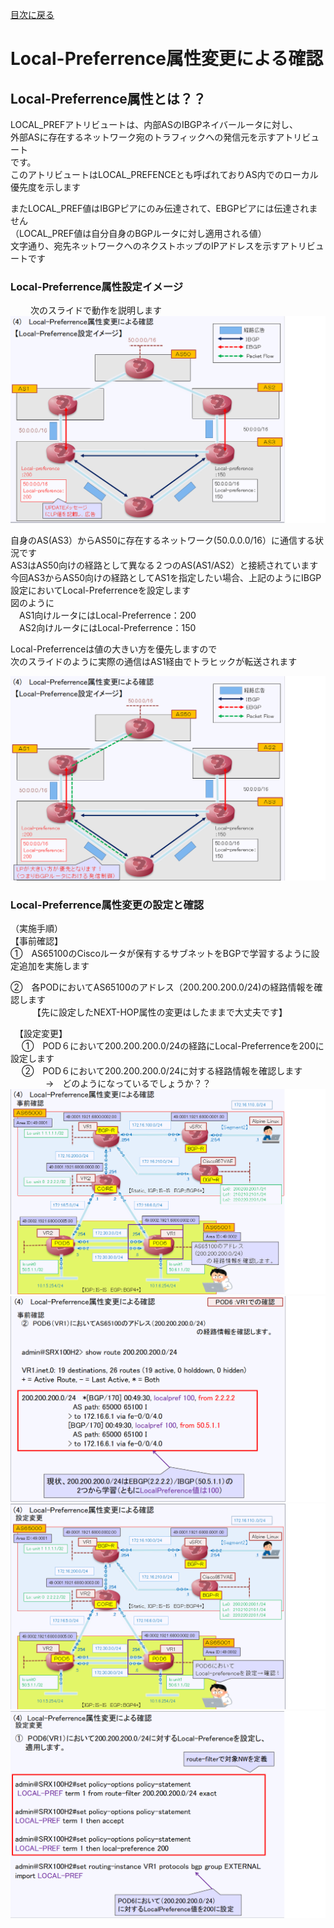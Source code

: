 [目次に戻る](./Junos-BGP-exercises.md) <br>

# Local-Preferrence属性変更による確認
## Local-Preferrence属性とは？？
LOCAL_PREFアトリビュートは、内部ASのIBGPネイバールータに対し、<br>
外部ASに存在するネットワーク宛のトラフィックへの発信元を示すアトリビュート<br>
です。<br>
このアトリビュートはLOCAL_PREFENCEとも呼ばれておりAS内でのローカル優先度を示します<br>

またLOCAL_PREF値はIBGPピアにのみ伝達されて、EBGPピアには伝達されません<br>
（LOCAL_PREF値は自分自身のBGPルータに対し適用される値）<br>
文字通り、宛先ネットワークへのネクストホップのIPアドレスを示すアトリビュートです<br>

### Local-Preferrence属性設定イメージ
　
　次のスライドで動作を説明します
  ![Diagram](./images/Local-preference-1.jpg)<br>
  
  自身のAS(AS3）からAS50に存在するネットワーク(50.0.0.0/16）に通信する状況です<br>
  AS3はAS50向けの経路として異なる２つのAS(AS1/AS2）と接続されています<br>
  今回AS3からAS50向けの経路としてAS1を指定したい場合、上記のようにIBGP設定においてLocal-Preferrenceを設定します<br>
  図のように<br>
  　AS1向けルータにはLocal-Preferrence：200<br>
  　AS2向けルータにはLocal-Preferrence：150<br>
  
  Local-Preferrenceは値の大きい方を優先しますので<br>
  次のスライドのように実際の通信はAS1経由でトラヒックが転送されます<br>
  
  ![Diagram](./images/Local-preference-2.jpg)<br>
  
  
### Local-Preferrence属性変更の設定と確認
  （実施手順）<br>
  【事前確認】<br>
   ①　AS65100のCiscoルータが保有するサブネットをBGPで学習するように設定追加を実施します<br>

   ②　各PODにおいてAS65100のアドレス（200.200.200.0/24)の経路情報を確認します<br>
　　　【先に設定したNEXT-HOP属性の変更はしたままで大丈夫です】<br>

　【設定変更】<br>
　 ①　POD６において200.200.200.0/24の経路にLocal-Preferrenceを200に設定します<br>
　 ②　POD６において200.200.200.0/24に対する経路情報を確認します<br>
　　　　→　どのようになっているでしょうか？？<br>
    ![Diagram](./images/Local-preference-3.jpg)<br>
    ![Diagram](./images/Local-preference-4.jpg)<br>
    ![Diagram](./images/Local-preference-5.jpg)<br>
    ![Diagram](./images/Local-preference-6.jpg)<br>
  
  
 
